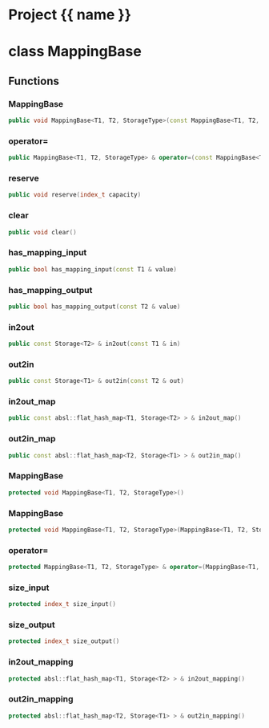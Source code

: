 <script setup>
import {useRoute} from 'vitepress'
const {path} = useRoute()
const tokens = path.split('/')
const words = tokens[2].split('-');
for (let i = 0; i < words.length; i++) {
    words[i] = words[i].charAt(0).toUpperCase() + words[i].slice(1);
    words[i] = words[i].replace('geode', 'Geode')
}
const name = words.join('-');
</script>
# Project {{ name }}

# class MappingBase


## Functions

### MappingBase

```cpp
public void MappingBase<T1, T2, StorageType>(const MappingBase<T1, T2, StorageType> & )
```


### operator=

```cpp
public MappingBase<T1, T2, StorageType> & operator=(const MappingBase<T1, T2, StorageType> & )
```


### reserve

```cpp
public void reserve(index_t capacity)
```


### clear

```cpp
public void clear()
```


### has_mapping_input

```cpp
public bool has_mapping_input(const T1 & value)
```


### has_mapping_output

```cpp
public bool has_mapping_output(const T2 & value)
```


### in2out

```cpp
public const Storage<T2> & in2out(const T1 & in)
```


### out2in

```cpp
public const Storage<T1> & out2in(const T2 & out)
```


### in2out_map

```cpp
public const absl::flat_hash_map<T1, Storage<T2> > & in2out_map()
```


### out2in_map

```cpp
public const absl::flat_hash_map<T2, Storage<T1> > & out2in_map()
```


### MappingBase

```cpp
protected void MappingBase<T1, T2, StorageType>()
```


### MappingBase

```cpp
protected void MappingBase<T1, T2, StorageType>(MappingBase<T1, T2, StorageType> && other)
```


### operator=

```cpp
protected MappingBase<T1, T2, StorageType> & operator=(MappingBase<T1, T2, StorageType> && other)
```


### size_input

```cpp
protected index_t size_input()
```


### size_output

```cpp
protected index_t size_output()
```


### in2out_mapping

```cpp
protected absl::flat_hash_map<T1, Storage<T2> > & in2out_mapping()
```


### out2in_mapping

```cpp
protected absl::flat_hash_map<T2, Storage<T1> > & out2in_mapping()
```





